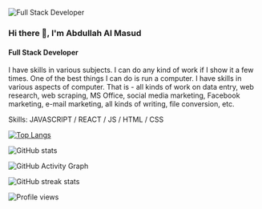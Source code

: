 ![Full Stack Developer](https://i.ibb.co/vQ59dny/Blue-Geometric-Technology-Linked-In-Banner-3.png)

### Hi there 👋, I'm Abdullah Al Masud
#### Full Stack Developer

I have skills in various subjects. I can do any kind of work if I show it a few times. One of the best things I can do is run a computer. I have skills in various aspects of computer. That is - all kinds of work on data entry, web research, web scraping, MS Office, social media marketing, Facebook marketing, e-mail marketing, all kinds of writing, file conversion, etc.

Skills: JAVASCRIPT / REACT / JS / HTML / CSS

[![Top Langs](https://github-readme-stats.vercel.app/api/top-langs/?username=abdullahalmasudpersonal)](https://github.com/anuraghazra/github-readme-stats)

![GitHub stats](https://github-readme-stats.vercel.app/api?username=abdullahalmasudpersonal&show_icons=true)  

![GitHub Activity Graph](https://activity-graph.herokuapp.com/graph?username=abdullahalmasudpersonal)  

![GitHub streak stats](https://github-readme-streak-stats.herokuapp.com/?user=abdullahalmasudpersonal)  

![Profile views](https://gpvc.arturio.dev/abdullahalmasudpersonal)  
